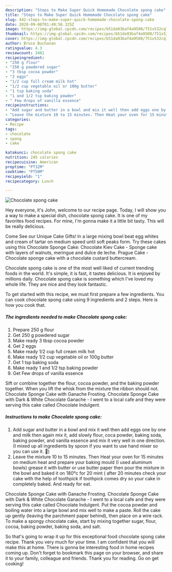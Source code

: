 ```yaml
---
description: "Steps to Make Super Quick Homemade Chocolate spong cake"
title: "Steps to Make Super Quick Homemade Chocolate spong cake"
slug: 442-steps-to-make-super-quick-homemade-chocolate-spong-cake
date: 2020-09-06T01:49:56.325Z
image: https://img-global.cpcdn.com/recipes/b51da93baf4a9508/751x532cq70/chocolate-spong-cake-recipe-main-photo.jpg
thumbnail: https://img-global.cpcdn.com/recipes/b51da93baf4a9508/751x532cq70/chocolate-spong-cake-recipe-main-photo.jpg
cover: https://img-global.cpcdn.com/recipes/b51da93baf4a9508/751x532cq70/chocolate-spong-cake-recipe-main-photo.jpg
author: Bruce Buchanan
ratingvalue: 4.3
reviewcount: 3481
recipeingredient:
- "250 g flour"
- "250 g powdered sugar"
- "3 tbsp cocoa powder"
- "2 eggs"
- "1/2 cup full cream milk hot"
- "1/2 cup vegetable oil or 100g butter"
- "1 tsp baking soda"
- "1 and 1/2 tsp baking powder"
- " Few drops of vanilla essence"
recipeinstructions:
- "Add sugar and butter in a bowl and mix it well then add eggs one by one and milk then again mix it, add slowly flour, coca powder, baking soda, baking powder, and vanilla essence and mix it very well in one direction. (I mixed up all ingredients by spoon if you want to use hand mixer so you can use it. 🙂)"
- "Leave the mixture 10 to 15 minutes. Then Heat your oven for 15 minutes on medium heat and prepare your baking mould (I used aluminum bowls) grease it with butter or use butter paper then pour the mixture in the bowl and baked it on 180°c for 20 mint ( after 20 minutes check your cake with the help of toothpick if toothpick comes dry so your cake in completely baked. And ready for eat."
categories:
- Recipe
tags:
- chocolate
- spong
- cake

katakunci: chocolate spong cake 
nutrition: 245 calories
recipecuisine: American
preptime: "PT32M"
cooktime: "PT50M"
recipeyield: "1"
recipecategory: Lunch

---
```



![Chocolate spong cake](https://img-global.cpcdn.com/recipes/b51da93baf4a9508/751x532cq70/chocolate-spong-cake-recipe-main-photo.jpg)

Hey everyone, it's John, welcome to our recipe page. Today, I will show you a way to make a special dish, chocolate spong cake. It is one of my favorites food recipes. For mine, I'm gonna make it a little bit tasty. This will be really delicious.

Come See our Unique Cake Gifts! In a large mixing bowl beat egg whites and cream of tartar on medium speed until soft peaks form. Try these cakes using this Chocolate Sponge Cake: Chocolate Kiev Cake - Sponge cake with layers of walnuts, meringue and dulce de leche. Prague Cake - Chocolate sponge cake with a chocolate custard buttercream.

Chocolate spong cake is one of the most well liked of current trending foods in the world. It's simple, it is fast, it tastes delicious. It is enjoyed by millions daily. Chocolate spong cake is something which I've loved my whole life. They are nice and they look fantastic.


To get started with this recipe, we must first prepare a few ingredients. You can cook chocolate spong cake using 9 ingredients and 2 steps. Here is how you cook that.

<!--inarticleads1-->

##### The ingredients needed to make Chocolate spong cake:

1. Prepare 250 g flour
1. Get 250 g powdered sugar
1. Make ready 3 tbsp cocoa powder
1. Get 2 eggs
1. Make ready 1/2 cup full cream milk hot
1. Make ready 1/2 cup vegetable oil or 100g butter
1. Get 1 tsp baking soda
1. Make ready 1 and 1/2 tsp baking powder
1. Get  Few drops of vanilla essence


Sift or combine together the flour, cocoa powder, and the baking powder together. When you lift the whisk from the mixture the ribbon should not. Chocolate Sponge Cake with Ganache Frosting. Chocolate Sponge Cake with Dark &amp; White Chocolate Ganache - I went to a local cafe and they were serving this cake called Chocolate Indulgent. 

<!--inarticleads2-->

##### Instructions to make Chocolate spong cake:

1. Add sugar and butter in a bowl and mix it well then add eggs one by one and milk then again mix it, add slowly flour, coca powder, baking soda, baking powder, and vanilla essence and mix it very well in one direction. (I mixed up all ingredients by spoon if you want to use hand mixer so you can use it. 🙂)
1. Leave the mixture 10 to 15 minutes. Then Heat your oven for 15 minutes on medium heat and prepare your baking mould (I used aluminum bowls) grease it with butter or use butter paper then pour the mixture in the bowl and baked it on 180°c for 20 mint ( after 20 minutes check your cake with the help of toothpick if toothpick comes dry so your cake in completely baked. And ready for eat.


Chocolate Sponge Cake with Ganache Frosting. Chocolate Sponge Cake with Dark &amp; White Chocolate Ganache - I went to a local cafe and they were serving this cake called Chocolate Indulgent. Put the cocoa powder and boiling water into a large bowl and mix well to make a paste. Roll the cake up gently (leaving the parchment paper behind), then place on a wire rack. To make a spongy chocolate cake, start by mixing together sugar, flour, cocoa, baking powder, baking soda, and salt. 

So that's going to wrap it up for this exceptional food chocolate spong cake recipe. Thank you very much for your time. I am confident that you will make this at home. There is gonna be interesting food in home recipes coming up. Don't forget to bookmark this page on your browser, and share it to your family, colleague and friends. Thank you for reading. Go on get cooking!
